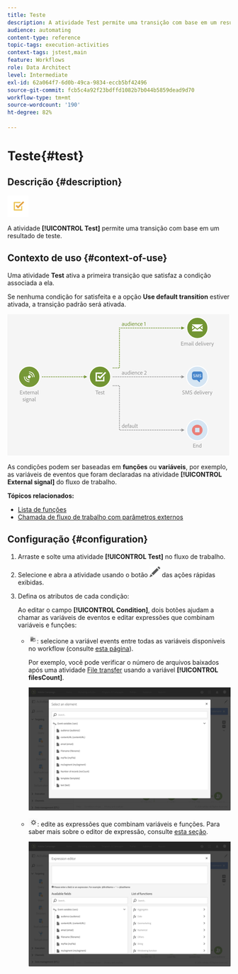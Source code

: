 ```yaml
---
title: Teste
description: A atividade Test permite uma transição com base em um resultado de teste.
audience: automating
content-type: reference
topic-tags: execution-activities
context-tags: jstest,main
feature: Workflows
role: Data Architect
level: Intermediate
exl-id: 62a064f7-6d0b-49ca-9834-eccb5bf42496
source-git-commit: fcb5c4a92f23bdffd1082b7b044b5859dead9d70
workflow-type: tm+mt
source-wordcount: '190'
ht-degree: 82%

---
```


# Teste{#test}

## Descrição {#description}

![](assets/test.png)

A atividade **[!UICONTROL Test]** permite uma transição com base em um resultado de teste.

## Contexto de uso {#context-of-use}

Uma atividade **Test** ativa a primeira transição que satisfaz a condição associada a ela.

Se nenhuma condição for satisfeita e a opção **Use default transition** estiver ativada, a transição padrão será ativada.

![](assets/wkf_test_activity_example.png)

As condições podem ser baseadas em **funções** ou **variáveis**, por exemplo, as variáveis de eventos que foram declaradas na atividade **[!UICONTROL External signal]** do fluxo de trabalho.

**Tópicos relacionados:**

* [Lista de funções](../../automating/using/list-of-functions.md)
* [Chamada de fluxo de trabalho com parâmetros externos](../../automating/using/calling-a-workflow-with-external-parameters.md)

## Configuração {#configuration}

1. Arraste e solte uma atividade **[!UICONTROL Test]** no fluxo de trabalho.
1. Selecione e abra a atividade usando o botão ![](assets/edit_darkgrey-24px.png) das ações rápidas exibidas.
1. Defina os atributos de cada condição:

   Ao editar o campo **[!UICONTROL Condition]**, dois botões ajudam a chamar as variáveis de eventos e editar expressões que combinam variáveis e funções:

   * ![](assets/extsignal_picker.png): selecione a variável events entre todas as variáveis disponíveis no workflow (consulte  [esta página](../../automating/using/customizing-workflow-external-parameters.md)).

      Por exemplo, você pode verificar o número de arquivos baixados após uma atividade [File transfer](../../automating/using/transfer-file.md) usando a variável **[!UICONTROL filesCount]**.

      ![](assets/wkf_test_activity_variables.png)

   * ![](assets/extsignal_expression_editor.png): edite as expressões que combinam variáveis e funções. Para saber mais sobre o editor de expressão, consulte [esta seção](../../automating/using/advanced-expression-editing.md).

      ![](assets/wkf_test_activity_variables_expression.png)
